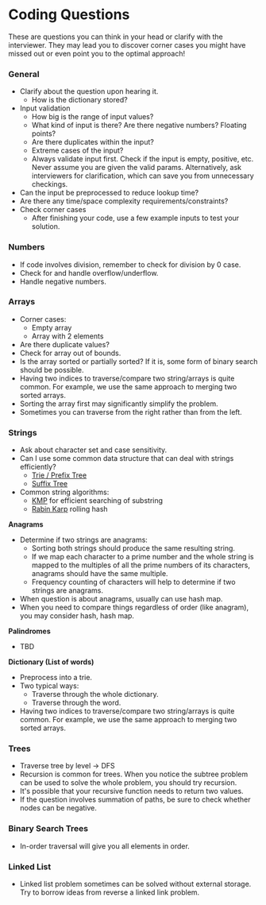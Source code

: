 Coding Questions
==

These are questions you can think in your head or clarify with the interviewer. They may lead you to
discover corner cases you might have missed out or even point you to the optimal approach!

### General

- Clarify about the question upon hearing it.
  - How is the dictionary stored?
- Input validation
  - How big is the range of input values?
  - What kind of input is there? Are there negative numbers? Floating points?
  - Are there duplicates within the input?
  - Extreme cases of the input?
  - Always validate input first. Check if the input is empty, positive, etc. Never assume you are given the valid params. Alternatively, ask interviewers for clarification, which can save you from unnecessary checkings.
- Can the input be preprocessed to reduce lookup time?
- Are there any time/space complexity requirements/constraints?
- Check corner cases
  - After finishing your code, use a few example inputs to test your solution.

### Numbers

- If code involves division, remember to check for division by 0 case.
- Check for and handle overflow/underflow.
- Handle negative numbers.

### Arrays

- Corner cases:
  - Empty array
  - Array with 2 elements
- Are there duplicate values?
- Check for array out of bounds.
- Is the array sorted or partially sorted? If it is, some form of binary search should be possible.
- Having two indices to traverse/compare two string/arrays is quite common. For example, we use the same approach to merging two sorted arrays.
- Sorting the array first may significantly simplify the problem.
- Sometimes you can traverse from the right rather than from the left.

### Strings

- Ask about character set and case sensitivity.
- Can I use some common data structure that can deal with strings efficiently?
  - [Trie / Prefix Tree](https://www.wikiwand.com/en/Trie)
  - [Suffix Tree](https://www.wikiwand.com/en/Suffix_tree)
- Common string algorithms:
  - [KMP](https://www.wikiwand.com/en/Knuth%E2%80%93Morris%E2%80%93Pratt_algorithm) for efficient searching of substring
  - [Rabin Karp](https://www.wikiwand.com/en/Rabin%E2%80%93Karp_algorithm) rolling hash

**Anagrams**

- Determine if two strings are anagrams:
  - Sorting both strings should produce the same resulting string.
  - If we map each character to a prime number and the whole string is mapped to the multiples of all the prime numbers of its characters, anagrams should have the same multiple.
  - Frequency counting of characters will help to determine if two strings are anagrams.
- When question is about anagrams, usually can use hash map.
- When you need to compare things regardless of order (like anagram), you may consider hash, hash map.

**Palindromes**

- TBD

**Dictionary (List of words)**

- Preprocess into a trie.
- Two typical ways:
  - Traverse through the whole dictionary.
  - Traverse through the word.
- Having two indices to traverse/compare two string/arrays is quite common. For example, we use the same approach to merging two sorted arrays.

### Trees

- Traverse tree by level -> DFS
- Recursion is common for trees. When you notice the subtree problem can be used to solve the whole problem, you should try recursion.
- It's possible that your recursive function needs to return two values.
- If the question involves summation of paths, be sure to check whether nodes can be negative.

### Binary Search Trees

- In-order traversal will give you all elements in order.

### Linked List

- Linked list problem sometimes can be solved without external storage. Try to borrow ideas from reverse a linked link problem.
